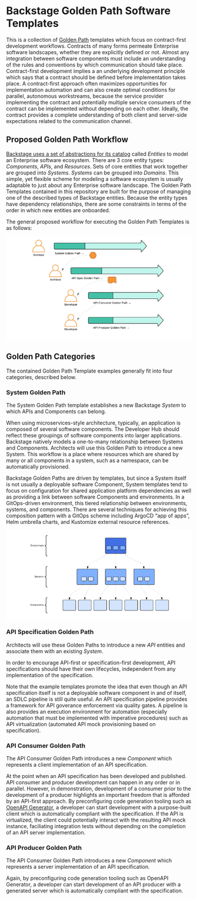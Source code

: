 # Backstage Golden Path Software Templates

This is a collection of [Golden Path](https://www.redhat.com/en/blog/designing-golden-paths) templates which focus on contract-first development workflows. Contracts of many forms permeate Enterprise software landscapes, whether they are explicitly defined or not. Almost any integration between software components must include an understanding of the rules and conventions by which communication should take place. Contract-first development implies a an underlying development principle which says that a contract should be defined before implementation takes place. A contract-first approach often maximizes opportunities for implementation automation and can also create optimal conditions for parallel, autonomous workstreams, because the service provider implementing the contract and potentially multiple service consumers of the contract can be implemented without depending on each other. Ideally, the contract provides a complete understanding of both client and server-side expectations related to the communication channel.

## Proposed Golden Path Workflow

[Backstage uses a set of abstractions for its catalog](https://backstage.io/docs/features/software-catalog/system-model/) called _Entities_ to model an Enterprise software ecosystem. There are 3 core entity types: _Components_, _APIs_, and _Resources_. Sets of core entities that work together are grouped into _Systems_. _Systems_ can be grouped into _Domains_. This simple, yet flexible scheme for modeling a software ecosystem is usually adaptable to just about any Enterprise software landscape. The Golden Path Templates contained in this repository are built for the purpose of managing one of the described types of Backstage entities. Because the entity types have dependency relationships, there are some constraints in terms of the order in which new entities are onboarded.

The general proposed workflow for executing the Golden Path Templates is as follows:

![Golden Path Template Workflow](media/golden-path-template-workflow.png)

## Golden Path Categories

The contained Golden Path Template examples generally fit into four categories, described below.

### System Golden Path

The System Golden Path template establishes a new Backstage _System_ to which APIs and Components can belong.

When using microservices-style architecture, typically, an application is composed of several software components. The Developer Hub should reflect these groupings of software components into larger applications. Backstage natively models a one-to-many relationship between Systems and Components. Architects will use this Golden Path to introduce a new System. This workflow is a place where resources which are shared by many or all components in a system, such as a namespace, can be automatically provisioned.

Backstage Golden Paths are driven by templates, but since a System itself is not usually a deployable software Component, System templates tend to focus on configuration for shared application platform dependencies as well as providing a link between software Components and environments. In a GitOps-driven environment, this tiered relationship between environments, systems, and components. There are several techniques for achieving this composition pattern with a GitOps scheme including ArgoCD “app of apps”, Helm umbrella charts, and Kustomize external resource references.

![GitOps Hierarchy](media/gitops-hierarchy.png)

### API Specification Golden Path

Architects will use these Golden Paths to introduce a new _API_ entities and associate them with an existing _System_.

In order to encourage API-first or specification-first development, API specifications should have their own lifecycles, independent from any implementation of the specification. 

Note that the example templates promote the idea that even though an API specification itself is not a deployable software component in and of itself, an SDLC pipeline is still quite useful. An API specification pipeline provides a framework for API goverance enforcement via quality gates. A pipeline is also provides an execution environment for automation (especially automation that must be implemented with imperative procedures) such as API virtualization (automated API mock provisioning based on specification).

### API Consumer Golden Path

The API Consumer Golden Path introduces a new _Component_ which represents a client implementation of an API specification.

At the point when an API specification has been developed and published. API consumer and producer development can happen in any order or in parallel. However, in demonstration, development of a consumer prior to the development of a producer highlights an important freedom that is afforded by an API-first approach. By preconfiguring code generation tooling such as [OpenAPI Generator](https://openapi-generator.tech/), a developer can start development with a purpose-built client which is automatically compliant with the specification. If the API is virtualized, the client could potentially interact with the resulting API mock instance, faciliating integration tests without depending on the completion of an API server implementation.

### API Producer Golden Path

The API Consumer Golden Path introduces a new _Component_ which represents a server implementation of an API specification.

Again, by preconfiguring code generation tooling such as OpenAPI Generator, a developer can start development of an API producer with a generated server which is automatically compliant with the specification.
